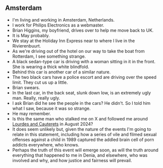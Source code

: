 ## Amsterdam

- I'm living and working in Amsterdam, Netherlands.
- I work for Philips Electronics as a webmaster.
- Brian Higgins, my boyfriend, drives over to help me move back to UK.
- It is May probably.
- We stay at the Holiday Inn Express near to where I live in the Rivierenbuurt.
- As we're driving out of the hotel on our way to take the boat from Rotterdam, I see something strange.
- A black sedan-type car is driving with a woman sitting in it in the front. She is wearing a thick white blindfold.
- Behind this car is another car of a similar nature. 
- The two black cars have a police escort and are driving over the speed limit. They cut us up a little.
- Brian swears.
- In the last car, in the back seat, slunk down low, is an extremely ugly man. Really, really ugly.
- I ask Brian did he see the people in the cars? He didn't. So I told him what I saw, because it was so strange. 
- He may remember.
- Is this the same man who stalked me on X and followed me around [Lourdes and Cauterets](../2024/august.md#followed-by-the-gypsy-in-france) in August 2024?
- It does seem unlikely but, given the nature of the events I'm going to relate in this statement, including how a series of vile and filmed sexual offenses against a child in 1989 captured the addled brain cell of porn addicts everywhere, who knows.
- Perhaps the truth of this event will emerge soon, as will the truth around everything that happened to me in Denia, and elsewhere, who was involved and why, and how justice and fairness will prevail.
